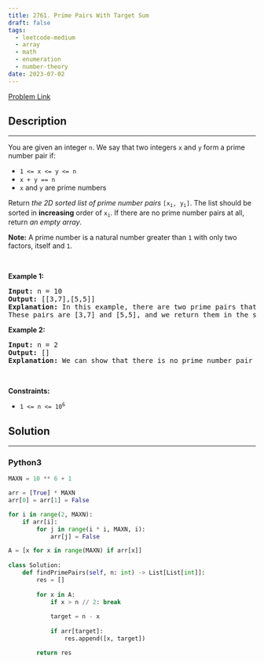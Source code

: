```yaml
---
title: 2761. Prime Pairs With Target Sum
draft: false
tags: 
  - leetcode-medium
  - array
  - math
  - enumeration
  - number-theory
date: 2023-07-02
---
```


[Problem Link](https://leetcode.com/problems/prime-pairs-with-target-sum/)

## Description

---
<p>You are given an integer <code>n</code>. We say that two integers <code>x</code> and <code>y</code> form a prime number pair if:</p>

<ul>
	<li><code>1 &lt;= x &lt;= y &lt;= n</code></li>
	<li><code>x + y == n</code></li>
	<li><code>x</code> and <code>y</code> are prime numbers</li>
</ul>

<p>Return <em>the 2D sorted list of prime number pairs</em> <code>[x<sub>i</sub>, y<sub>i</sub>]</code>. The list should be sorted in <strong>increasing</strong> order of <code>x<sub>i</sub></code>. If there are no prime number pairs at all, return <em>an empty array</em>.</p>

<p><strong>Note:</strong> A prime number is a natural number greater than <code>1</code> with only two factors, itself and <code>1</code>.</p>

<p>&nbsp;</p>
<p><strong class="example">Example 1:</strong></p>

<pre>
<strong>Input:</strong> n = 10
<strong>Output:</strong> [[3,7],[5,5]]
<strong>Explanation:</strong> In this example, there are two prime pairs that satisfy the criteria. 
These pairs are [3,7] and [5,5], and we return them in the sorted order as described in the problem statement.
</pre>

<p><strong class="example">Example 2:</strong></p>

<pre>
<strong>Input:</strong> n = 2
<strong>Output:</strong> []
<strong>Explanation:</strong> We can show that there is no prime number pair that gives a sum of 2, so we return an empty array. 
</pre>

<p>&nbsp;</p>
<p><strong>Constraints:</strong></p>

<ul>
	<li><code>1 &lt;= n &lt;= 10<sup>6</sup></code></li>
</ul>


## Solution

---
### Python3
``` py title='prime-pairs-with-target-sum'
MAXN = 10 ** 6 + 1

arr = [True] * MAXN
arr[0] = arr[1] = False

for i in range(2, MAXN):
    if arr[i]:
        for j in range(i * i, MAXN, i):
            arr[j] = False

A = [x for x in range(MAXN) if arr[x]]
            
class Solution:
    def findPrimePairs(self, n: int) -> List[List[int]]:
        res = []
        
        for x in A:
            if x > n // 2: break
            
            target = n - x
            
            if arr[target]:
                res.append([x, target])

        return res
```

